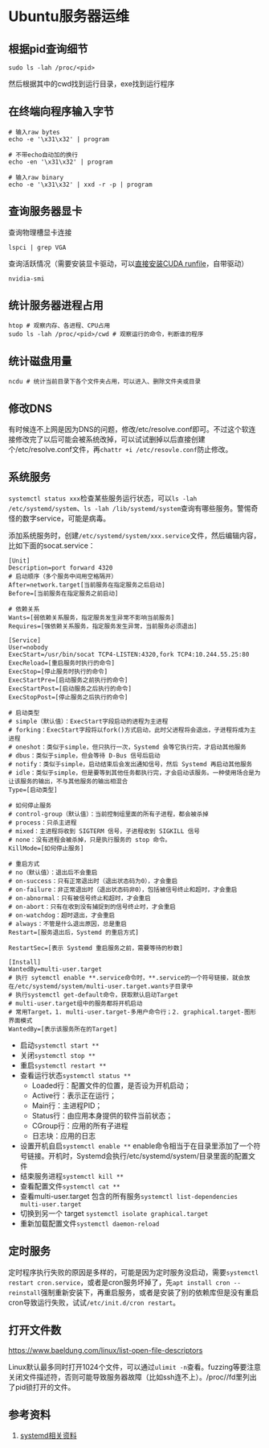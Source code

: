 # Ubuntu服务器运维

## 根据pid查询细节

```shell
sudo ls -lah /proc/<pid>
```
然后根据其中的cwd找到运行目录，exe找到运行程序

## 在终端向程序输入字节

```shell
# 输入raw bytes
echo -e '\x31\x32' | program

# 不带echo自动加的换行
echo -en '\x31\x32' | program

# 输入raw binary
echo -e '\x31\x32' | xxd -r -p | program 
```

## 查询服务器显卡

查询物理槽显卡连接

```shell
lspci | grep VGA
```

查询活跃情况（需要安装显卡驱动，可以[直接安装CUDA runfile](https://developer.nvidia.com/cuda-toolkit-archive)，自带驱动）

```shell
nvidia-smi
```

## 统计服务器进程占用

```shell
htop # 观察内存、各进程、CPU占用
sudo ls -lah /proc/<pid>/cwd # 观察运行的命令，判断谁的程序
```

## 统计磁盘用量

```shell
ncdu # 统计当前目录下各个文件夹占用，可以进入、删除文件夹或目录
```

## 修改DNS

有时候连不上网是因为DNS的问题，修改/etc/resolve.conf即可。不过这个软连接修改完了以后可能会被系统改掉，可以试试删掉以后直接创建个/etc/resolve.conf文件，再`chattr +i /etc/resovle.conf`防止修改。

## 系统服务

`systemctl status xxx`检查某些服务运行状态，可以`ls -lah /etc/systemd/system`、`ls -lah /lib/systemd/system`查询有哪些服务。警惕奇怪的数字service，可能是病毒。

添加系统服务时，创建`/etc/systemd/system/xxx.service`文件，然后编辑内容，比如下面的socat.service：

```
[Unit]
Description=port forward 4320
# 启动顺序（多个服务中间用空格隔开）
After=network.target[当前服务在指定服务之后启动]
Before=[当前服务在指定服务之前启动]

# 依赖关系
Wants=[弱依赖关系服务，指定服务发生异常不影响当前服务]
Requires=[强依赖关系服务，指定服务发生异常，当前服务必须退出]

[Service]
User=nobody
ExecStart=/usr/bin/socat TCP4-LISTEN:4320,fork TCP4:10.244.55.25:80
ExecReload=[重启服务时执行的命令]
ExecStop=[停止服务时执行的命令]
ExecStartPre=[启动服务之前执行的命令]
ExecStartPost=[启动服务之后执行的命令]
ExecStopPost=[停止服务之后执行的命令]

# 启动类型
# simple（默认值）：ExecStart字段启动的进程为主进程
# forking：ExecStart字段将以fork()方式启动，此时父进程将会退出，子进程将成为主进程
# oneshot：类似于simple，但只执行一次，Systemd 会等它执行完，才启动其他服务
# dbus：类似于simple，但会等待 D-Bus 信号后启动
# notify：类似于simple，启动结束后会发出通知信号，然后 Systemd 再启动其他服务
# idle：类似于simple，但是要等到其他任务都执行完，才会启动该服务。一种使用场合是为让该服务的输出，不与其他服务的输出相混合
Type=[启动类型]

# 如何停止服务
# control-group（默认值）：当前控制组里面的所有子进程，都会被杀掉
# process：只杀主进程
# mixed：主进程将收到 SIGTERM 信号，子进程收到 SIGKILL 信号
# none：没有进程会被杀掉，只是执行服务的 stop 命令。
KillMode=[如何停止服务]

# 重启方式
# no（默认值）：退出后不会重启
# on-success：只有正常退出时（退出状态码为0），才会重启
# on-failure：非正常退出时（退出状态码非0），包括被信号终止和超时，才会重启
# on-abnormal：只有被信号终止和超时，才会重启
# on-abort：只有在收到没有捕捉到的信号终止时，才会重启
# on-watchdog：超时退出，才会重启
# always：不管是什么退出原因，总是重启
Restart=[服务退出后，Systemd 的重启方式]

RestartSec=[表示 Systemd 重启服务之前，需要等待的秒数]

[Install]
WantedBy=multi-user.target
# 执行 sytemctl enable **.service命令时，**.service的一个符号链接，就会放在/etc/systemd/system/multi-user.target.wants子目录中
# 执行systemctl get-default命令，获取默认启动Target
# multi-user.target组中的服务都将开机启动
# 常用Target，1. multi-user.target-多用户命令行；2. graphical.target-图形界面模式
WantedBy=[表示该服务所在的Target]
```




* 启动`systemctl start **`
* 关闭`systemctl stop **`
* 重启`systemctl restart **`
* 查看运行状态`systemctl status **`
    * Loaded行：配置文件的位置，是否设为开机启动；
    * Active行：表示正在运行；
    * Main行：主进程PID；
    * Status行：由应用本身提供的软件当前状态；
    * CGroup行：应用的所有子进程
    * 日志块：应用的日志
* 设置开机自启`systemctl enable **` enable命令相当于在目录里添加了一个符号链接。开机时，Systemd会执行/etc/systemd/system/目录里面的配置文件
* 结束服务进程`systemctl kill **`
* 查看配置文件`systemctl cat **`
* 查看multi-user.target 包含的所有服务`systemctl list-dependencies multi-user.target`
* 切换到另一个 target `systemctl isolate graphical.target`
* 重新加载配置文件`systemctl daemon-reload`

## 定时服务

定时程序执行失败的原因是多样的，可能是因为定时服务没启动，需要`systemctl restart cron.service`，或者是cron服务坏掉了，先`apt install cron --reinstall`强制重新安装下，再重启服务，或者是安装了别的依赖库但是没有重启cron导致运行失败，试试`/etc/init.d/cron restart`。


## 打开文件数

https://www.baeldung.com/linux/list-open-file-descriptors

Linux默认最多同时打开1024个文件，可以通过`ulimit -n`查看。fuzzing等要注意关闭文件描述符，否则可能导致服务器故障（比如ssh连不上）。/proc/<pid>/fd里列出了pid锁打开的文件。
## 参考资料

1. [systemd相关资料](https://zhuanlan.zhihu.com/p/415469149)